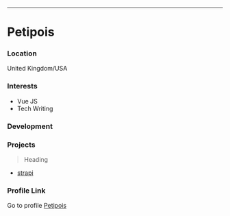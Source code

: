 ---
# Petipois

### Location

United Kingdom/USA

### Interests

- Vue JS
- Tech Writing

### Development

 
### Projects

> Heading 
- [strapi](https://github.com/petipois/community-content)
>
### Profile Link

Go to profile [Petipois](https://github.com/petipois/)